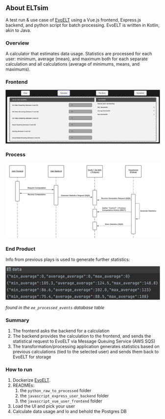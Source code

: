 ## About ELTsim
A test run & use case of [EvoELT](https://github.com/KenennaOkeke/EvoELT) using a Vue.js frontend, Express.js backend, and python script for batch processing. EvoELT is written in Kotlin, akin to Java.

### Overview
A calculator that estimates data usage. Statistics are processed for each user: minimum, average (mean), and maximum both for each separate calculation and all calculations (average of minimums, means, and maximums).

### Frontend
![ELTsim Frontend](art/frontend.png)

### Process
![ELTsim Sequence Diagram](art/process.png)

### End Product
Info from previous plays is used to generate further statistics:

![ELTsim DB](art/product.png)

*found in the `ee_processed_events` database table*

### Summary
1. The frontend asks the backend for a calculation
2. The backend provides the calculation to the frontend, and sends the statistical request to EvoELT via Message Queuing Service (AWS SQS)
3. The transformation/processing application generates statistics based on previous calculations (tied to the selected user) and sends them back to EvoELT for storage

### How to run
1. Dockerize [EvoELT](https://github.com/KenennaOkeke/EvoELT).
2. READMEs:
   1. the `python_raw_to_processed` folder 
   2. the `javascript_express_user_backend` folder
   3. the `javascript_vue_user_frontend` folder
3. Load the UI and pick your user
4. Calculate data usage and lo and behold the Postgres DB
